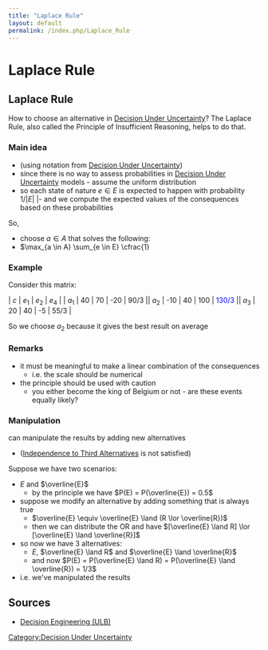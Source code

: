 ```yaml
---
title: "Laplace Rule"
layout: default
permalink: /index.php/Laplace_Rule
---
```


# Laplace Rule

## Laplace Rule
How to choose an alternative in [Decision Under Uncertainty](Decision_Under_Uncertainty)? The Laplace Rule, also called the Principle of Insufficient Reasoning, helps to do that.


### Main idea
- (using notation from [Decision Under Uncertainty](Decision_Under_Uncertainty))
- since there is no way to assess probabilities in [Decision Under Uncertainty](Decision_Under_Uncertainty) models - assume the uniform distribution
- so each state of nature $e \in E$ is expected to happen with probability $1 / | E|$ |- and we compute the expected values of the consequences based on these probabilities


So,
- choose $a \in A$ that solves the following:
- $\max_{a \in A} \sum_{e \in E} \cfrac{1}

### Example
Consider this matrix:

|   $c$  |  $e_1$  |  $e_2$  |  $e_4$  |    |   $a_1$   |  40  |  70  |  -20  |  90/3 ||   $a_2$   |  -10  |  40  |  100  |  <font color="blue">130/3</font> ||   $a_3$   |  20  |  40  |  -5  |  55/3 |

So we choose $a_2$ because it gives the best result on average


### Remarks
- it must be meaningful to make a linear combination of the consequences 
  - i.e. the scale should be numerical
- the principle should be used with caution
  - you either become the king of Belgium or not - are these events equally likely?

### Manipulation
can manipulate the results by adding new alternatives 
- ([Independence to Third Alternatives](Independence_to_Third_Alternatives) is not satisfied)

Suppose we have two scenarios:
- $E$ and $\overline{E}$
  - by the principle we have $P(E) = P(\overline{E}) = 0.5$
- suppose we modify an alternative by adding something that is always true
  - $\overline{E} \equiv \overline{E} \land (R \lor \overline{R})$
  - then we can distribute the OR and have $[\overline{E} \land R] \lor [\overline{E} \land \overline{R}]$
- so now we have 3 alternatives:
  - $E$, $\overline{E} \land R$ and $\overline{E} \land \overline{R}$
  - and now $P(E) = P(\overline{E} \land R) = P(\overline{E} \land \overline{R}) = 1/3$
- i.e. we've manipulated the results



## Sources
- [Decision Engineering (ULB)](Decision_Engineering_(ULB))

[Category:Decision Under Uncertainty](Category_Decision_Under_Uncertainty)